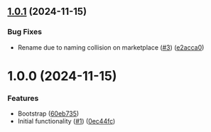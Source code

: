 ## [1.0.1](https://github.com/laurence79/cucumber-js-test-explorer/compare/v1.0.0...v1.0.1) (2024-11-15)


### Bug Fixes

* Rename due to naming collision on marketplace ([#3](https://github.com/laurence79/cucumber-js-test-explorer/issues/3)) ([e2acca0](https://github.com/laurence79/cucumber-js-test-explorer/commit/e2acca02bdaab86156f1f77e561d46be7ac5668f))

# 1.0.0 (2024-11-15)


### Features

* Bootstrap ([60eb735](https://github.com/laurence79/cucumber-js-test-runner/commit/60eb735c07d47c443e458c054e96538f53d23ce3))
* Initial functionality ([#1](https://github.com/laurence79/cucumber-js-test-runner/issues/1)) ([0ec44fc](https://github.com/laurence79/cucumber-js-test-runner/commit/0ec44fc01e9d5df4f3ab73b613aada4e05f028e6))
